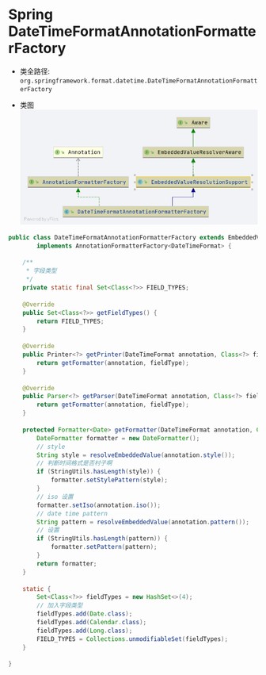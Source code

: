 # Spring DateTimeFormatAnnotationFormatterFactory 

- 类全路径: `org.springframework.format.datetime.DateTimeFormatAnnotationFormatterFactory`

- 类图
![EmbeddedValueResolutionSupport](/images/spring/DateTimeFormatAnnotationFormatterFactory.png)


```java
public class DateTimeFormatAnnotationFormatterFactory extends EmbeddedValueResolutionSupport
		implements AnnotationFormatterFactory<DateTimeFormat> {

	/**
	 * 字段类型
	 */
	private static final Set<Class<?>> FIELD_TYPES;

	@Override
	public Set<Class<?>> getFieldTypes() {
		return FIELD_TYPES;
	}

	@Override
	public Printer<?> getPrinter(DateTimeFormat annotation, Class<?> fieldType) {
		return getFormatter(annotation, fieldType);
	}

	@Override
	public Parser<?> getParser(DateTimeFormat annotation, Class<?> fieldType) {
		return getFormatter(annotation, fieldType);
	}

	protected Formatter<Date> getFormatter(DateTimeFormat annotation, Class<?> fieldType) {
		DateFormatter formatter = new DateFormatter();
		// style
		String style = resolveEmbeddedValue(annotation.style());
		// 判断时间格式是否村子啊
		if (StringUtils.hasLength(style)) {
			formatter.setStylePattern(style);
		}
		// iso 设置
		formatter.setIso(annotation.iso());
		// date time pattern
		String pattern = resolveEmbeddedValue(annotation.pattern());
		// 设置
		if (StringUtils.hasLength(pattern)) {
			formatter.setPattern(pattern);
		}
		return formatter;
	}

	static {
		Set<Class<?>> fieldTypes = new HashSet<>(4);
		// 加入字段类型
		fieldTypes.add(Date.class);
		fieldTypes.add(Calendar.class);
		fieldTypes.add(Long.class);
		FIELD_TYPES = Collections.unmodifiableSet(fieldTypes);
	}

}

```